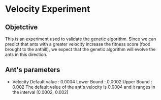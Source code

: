 # Velocity Experiment

## Objetctive
This is an experiment used to validate the genetic algorithm. Since we can predict that ants with a greater velocity increase the fitness score (food brought to the anthill), we expect that the genetic algorithm will evolve the ants in this direction.

## Ant's parameters 
- Velocity
  Default value : 0.0004
  Lower Bound : 0.0002
  Upper Bound : 0.002
  The default value of the ant's velocity is 0.0004 and it ranges in the interval [0.0002, 0.002]


